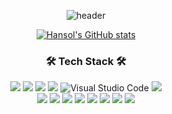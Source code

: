 <div align="center">
  
  ![header](https://capsule-render.vercel.app/api?type=venom&color=gradient&height=300&section=header&text=Hello%20World!&animation=twinkling)
  
</div>
<div align="center">

  [![Hansol's GitHub stats](https://github-readme-stats-wine-mu.vercel.app/api?username=HansolSon1113&show_icons=true&theme=tokyonight)](https://github.com/anuraghazra/github-readme-stats)
  
  <div>
    <h3 align="center">🛠 Tech Stack 🛠</h3>
    <img src="https://img.shields.io/badge/Swift-F05138?style=for-the-badge&logo=Swift&logoColor=white"/>
    <img src="https://img.shields.io/badge/Xcode-147EFB?style=for-the-badge&logo=Xcode&logoColor=white"/>
    <img src="https://img.shields.io/badge/C%23-%23239120?style=for-the-badge&logo=dotnet&logoColor=white"/>
    <img src="https://img.shields.io/badge/Unity-FFFFFF?style=for-the-badge&logo=Unity&logoColor=black"/>
    <img src="https://img.shields.io/badge/Visual%20Studio%20Code-007ACC?style=for-the-badge&logo=visual-studio-code&logoColor=white" alt="Visual Studio Code"/>
    <img src="https://img.shields.io/badge/Rider-000000?style=for-the-badge&logo=Rider&logoColor=white"/>
    <br>
    <img src="https://img.shields.io/badge/Python-3776AB?style=for-the-badge&logo=Python&logoColor=white"/>
    <img src="https://img.shields.io/badge/Google%20Colab-F9AB00?style=for-the-badge&logo=Google-Colab&logoColor=white"/>
    <img src="https://img.shields.io/badge/JavaScript-F7DF1E?style=for-the-badge&logo=JavaScript&logoColor=white"/>
    <img src="https://img.shields.io/badge/LangChain-1C3C3C?style=for-the-badge&logo=LangChain&logoColor=white"/>
    <img src="https://img.shields.io/badge/LangGraph-1C3C3C?style=for-the-badge&logo=LangGraph&logoColor=white"/>
    <img src="https://img.shields.io/badge/C-A8B9CC?style=for-the-badge&logo=C&logoColor=white"/>
    <img src="https://img.shields.io/badge/Ubuntu-E95420?style=for-the-badge&logo=Ubuntu&logoColor=white"/>
    <img src="https://img.shields.io/badge/Nginx-009639?style=for-the-badge&logo=Nginx&logoColor=white"/>
  </div>

</div>

<!--
**HansolSon1113/HansolSon1113** is a ✨ _special_ ✨ repository because its `README.md` (this file) appears on your GitHub profile.

Here are some ideas to get you started:

- 🔭 I’m currently working on ...
- 🌱 I’m currently learning ...
- 👯 I’m looking to collaborate on ...
- 🤔 I’m looking for help with ...
- 💬 Ask me about ...
- 📫 How to reach me: ...
- 😄 Pronouns: ...
- ⚡ Fun fact: ...
-->
